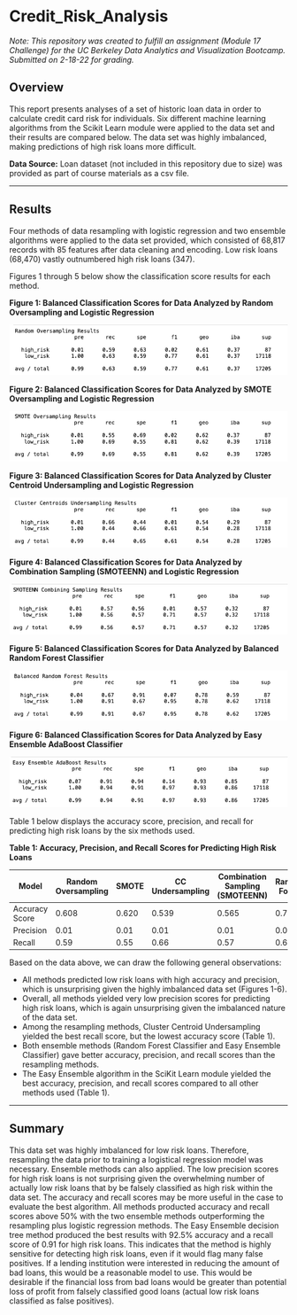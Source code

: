 # Credit_Risk_Analysis

*Note: This repository was created to fulfill an assignment (Module 17 Challenge) for the UC Berkeley Data Analytics and Visualization Bootcamp. Submitted on 2-18-22 for grading.*


## Overview
This report presents analyses of a set of historic loan data in order to calculate credit card risk for individuals. Six different machine learning algorithms from the Scikit Learn module were applied to the data set and their results are compared below. The data set was highly imbalanced, making predictions of high risk loans more difficult.

**Data Source:**
Loan dataset (not included in this repository due to size) was provided as part of course materials as a csv file.

---

## Results

Four methods of data resampling with logistic regression and two ensemble algorithms were applied to the data set provided, which consisted of 68,817 records with 85 features after data cleaning and encoding. Low risk loans (68,470) vastly outnumbered high risk loans (347). 

Figures 1 through 5 below show the classification score results for each method.

**Figure 1: Balanced Classification Scores for Data Analyzed by Random Oversampling and Logistic Regression**

![ROS.png](/Images/ROS.png)


**Figure 2: Balanced Classification Scores for Data Analyzed by SMOTE Oversampling and Logistic Regression**

![SMOTE.png](/Images/SMOTE.png)


**Figure 3: Balanced Classification Scores for Data Analyzed by Cluster Centroid Undersampling and Logistic Regression**

![CC.png](/Images/CC.png)


**Figure 4: Balanced Classification Scores for Data Analyzed by Combination Sampling (SMOTEENN) and Logistic Regression**

![smoteenn.png](/Images/smoteenn.png)


**Figure 5: Balanced Classification Scores for Data Analyzed by Balanced Random Forest Classifier**

![BRF.png](/Images/BRF.png)


**Figure 6: Balanced Classification Scores for Data Analyzed by Easy Ensemble AdaBoost Classifier**

![EE.png](/Images/EE.png)



Table 1 below displays the accuracy score, precision, and recall for predicting high risk loans by the six methods used.

**Table 1: Accuracy, Precision, and Recall Scores for Predicting High Risk Loans**

| Model | Random Oversampling | SMOTE | CC Undersampling | Combination Sampling (SMOTEENN) | Random Forest | Easy Ensemble |
|---|---|---|---|---|---|---|
|Accuracy Score|0.608|0.620|0.539|0.565|0.788|0.925|
|Precision|0.01|0.01|0.01|0.01|0.04|0.07|
|Recall|0.59|0.55|0.66|0.57|0.67|0.91|


Based on the data above, we can draw the following general observations:
- All methods predicted low risk loans with high accuracy and precision, which is unsurprising given the highly imbalanced data set (Figures 1-6).
- Overall, all methods yielded very low precision scores for predicting high risk loans, which is again unsurprising given the imbalanced nature of the data set. 
- Among the resampling methods, Cluster Centroid Undersampling yielded the best recall score, but the lowest accuracy score (Table 1). 
- Both ensemble methods (Random Forest Classifier and Easy Ensemble Classifier) gave better accuracy, precision, and recall scores than the resampling methods.
- The Easy Ensemble algorithm in the SciKit Learn module yielded the best accuracy, precision, and recall scores compared to all other methods used (Table 1).



___


## Summary

This data set was highly imbalanced for low risk loans. Therefore, resampling the data prior to training a logistical regression model was necessary. Ensemble methods can also applied. The low precision scores for high risk loans is not surprising given the overwhelming number of actually low risk loans that by be falsely classified as high risk within the data set. The accuracy and recall scores may be more useful in the case to evaluate the best algorithm. All methods producted accuracy and recall scores above 50% with the two ensemble methods outperforming the resampling plus logistic regression methods. The Easy Ensemble decision tree method produced the best results with 92.5% accuracy and a recall score of 0.91 for high risk loans. This indicates that the method is highly sensitive for detecting high risk loans, even if it would flag many false positives. If a lending institution were interested in reducing the amount of bad loans, this would be a reasonable model to use. This would be desirable if the financial loss from bad loans would be greater than potential loss of profit from falsely classified good loans (actual low risk loans classified as false positives).




